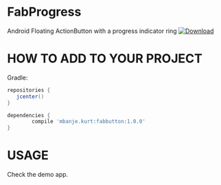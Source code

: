 # FabProgress
 Android Floating ActionButton with a progress indicator ring
 [ ![Download](https://api.bintray.com/packages/ckurtm/maven/FabButton/images/download.svg) ](https://bintray.com/ckurtm/maven/DroidProvider/_latestVersion)
 
 
 
# HOW TO ADD TO YOUR PROJECT

 Gradle:
 
 ```groovy
 repositories {
    jcenter()
 }

 dependencies {
         compile 'mbanje.kurt:fabbutton:1.0.0'
 }
 ```

# USAGE
 Check the demo app.

